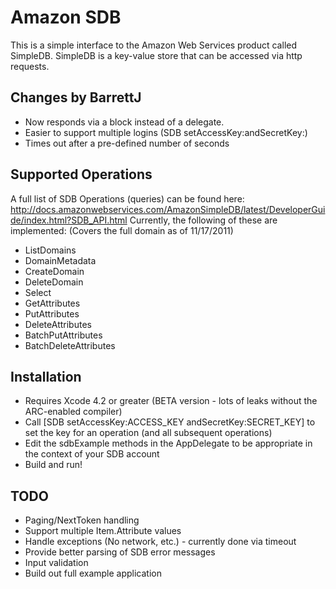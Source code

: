 Amazon SDB
==========
This is a simple interface to the Amazon Web Services product called SimpleDB.  SimpleDB is a key-value store that can be accessed via http requests.

Changes by BarrettJ
--------------------
* Now responds via a block instead of a delegate.
* Easier to support multiple logins (SDB setAccessKey:andSecretKey:)
* Times out after a pre-defined number of seconds

Supported Operations
--------------------
A full list of SDB Operations (queries) can be found here:
http://docs.amazonwebservices.com/AmazonSimpleDB/latest/DeveloperGuide/index.html?SDB_API.html
Currently, the following of these are implemented: (Covers the full domain as of 11/17/2011)

* ListDomains
* DomainMetadata
* CreateDomain
* DeleteDomain
* Select
* GetAttributes
* PutAttributes
* DeleteAttributes
* BatchPutAttributes
* BatchDeleteAttributes

Installation
------------
* Requires Xcode 4.2 or greater (BETA version - lots of leaks without the ARC-enabled compiler)
* Call [SDB setAccessKey:ACCESS_KEY andSecretKey:SECRET_KEY] to set the key for an operation (and all subsequent operations)
* Edit the sdbExample methods in the AppDelegate to be appropriate in the context of your SDB account
* Build and run!

TODO
-----
* Paging/NextToken handling
* Support multiple Item.Attribute values
* Handle exceptions (No network, etc.) - currently done via timeout
* Provide better parsing of SDB error messages
* Input validation
* Build out full example application
